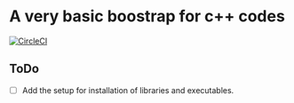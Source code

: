 # A very basic boostrap for c++ codes

[![CircleCI](https://circleci.com/gh/grhawk/globcpp.svg?style=shield)](https://circleci.com/gh/grhawk/globcpp)

## ToDo

- [ ] Add the setup for installation of libraries and executables.
